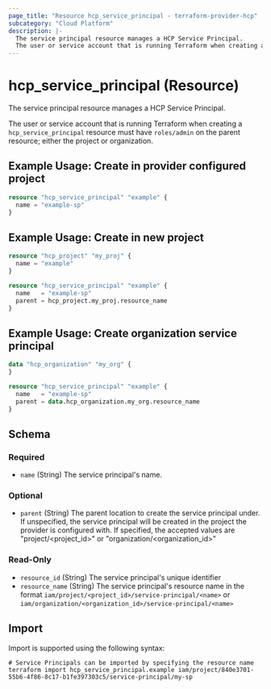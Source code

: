 ```yaml
---
page_title: "Resource hcp_service_principal - terraform-provider-hcp"
subcategory: "Cloud Platform"
description: |-
  The service principal resource manages a HCP Service Principal.
  The user or service account that is running Terraform when creating a hcp_service_principal resource must have roles/admin on the parent resource; either the project or organization.
---
```


# hcp_service_principal (Resource)

The service principal resource manages a HCP Service Principal.

The user or service account that is running Terraform when creating a `hcp_service_principal` resource must have `roles/admin` on the parent resource; either the project or organization.

## Example Usage: Create in provider configured project

```terraform
resource "hcp_service_principal" "example" {
  name = "example-sp"
}
```

## Example Usage: Create in new project

```terraform
resource "hcp_project" "my_proj" {
  name = "example"
}

resource "hcp_service_principal" "example" {
  name   = "example-sp"
  parent = hcp_project.my_proj.resource_name
}
```

## Example Usage: Create organization service principal

```terraform
data "hcp_organization" "my_org" {
}

resource "hcp_service_principal" "example" {
  name   = "example-sp"
  parent = data.hcp_organization.my_org.resource_name
}
```

<!-- schema generated by tfplugindocs -->
## Schema

### Required

- `name` (String) The service principal's name.

### Optional

- `parent` (String) The parent location to create the service principal under. If unspecified, the service principal will be created in the project the provider is configured with. If specified, the accepted values are "project/<project_id>" or "organization/<organization_id>"

### Read-Only

- `resource_id` (String) The service principal's unique identifier
- `resource_name` (String) The service principal's resource name in the format `iam/project/<project_id>/service-principal/<name>` or `iam/organization/<organization_id>/service-principal/<name>`

## Import

Import is supported using the following syntax:

```shell
# Service Principals can be imported by specifying the resource name
terraform import hcp_service_principal.example iam/project/840e3701-55b6-4f86-8c17-b1fe397303c5/service-principal/my-sp
```
